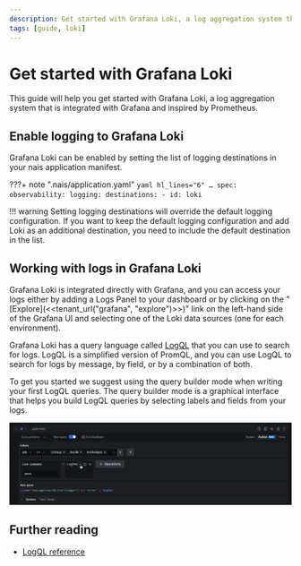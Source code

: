 ```yaml
---
description: Get started with Grafana Loki, a log aggregation system that is integrated with Grafana and inspired by Prometheus.
tags: [guide, loki]
---
```

# Get started with Grafana Loki

This guide will help you get started with Grafana Loki, a log aggregation system that is integrated with Grafana and inspired by Prometheus.

## Enable logging to Grafana Loki

Grafana Loki can be enabled by setting the list of logging destinations in your nais application manifest.

???+ note ".nais/application.yaml"
    ```yaml hl_lines="6"
    …
    spec:
      observability:
        logging:
          destinations:
            - id: loki
    ```

!!! warning
    Setting logging destinations will override the default logging configuration. If you want to keep the default logging configuration and add Loki as an additional destination, you need to include the default destination in the list.

## Working with logs in Grafana Loki

Grafana Loki is integrated directly with Grafana, and you can access your logs either by adding a Logs Panel to your dashboard or by clicking on the "[Explore](<<tenant_url("grafana", "explore")>>)" link on the left-hand side of the Grafana UI and selecting one of the Loki data sources (one for each environment).

Grafana Loki has a query language called [LogQL](../../../reference/observability/logs/logql.md) that you can use to search for logs. LogQL is a simplified version of PromQL, and you can use LogQL to search for logs by message, by field, or by a combination of both.

To get you started we suggest using the query builder mode when writing your first LogQL queries. The query builder mode is a graphical interface that helps you build LogQL queries by selecting labels and fields from your logs.

![Grafana Loki query builder](../../../assets/grafana-loki-query-builder.gif)

## Further reading

- [LogQL reference](../../../reference/observability/logs/logql.md)